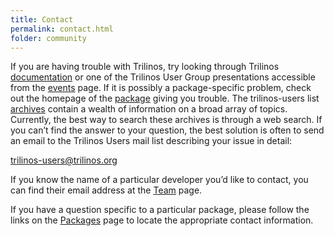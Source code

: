 ```yaml
---
title: Contact
permalink: contact.html
folder: community
---
```


If you are having trouble with Trilinos, try looking through Trilinos [documentation](documentation.html) or one of the Trilinos User Group presentations accessible from the [events](events.html) page. 
If it is possibly a package-specific problem, check out the homepage of the [package](packages.html) giving you trouble. 
The trilinos-users list [archives](https://trilinos.org/pipermail/trilinos-users/) contain a wealth of information on a broad array of topics. 
Currently, the best way to search these archives is through a web search. If you can’t find the answer to your question, 
the best solution is often to send an email to the Trilinos Users mail list describing your issue in detail:

[trilinos-users@trilinos.org](mailto:trilinos-users@trilinos.org)

If you know the name of a particular developer you’d like to contact, you can find their email address at the [Team](team.html) page.

If you have a question specific to a particular package, please follow the links on the [Packages](packages.html) page to locate the appropriate contact information.